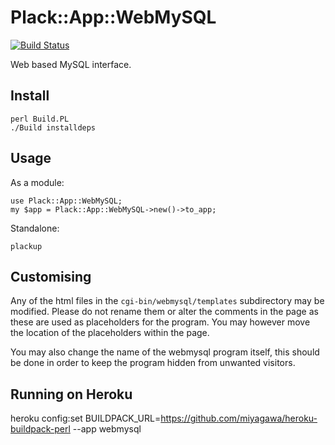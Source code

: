 # Plack::App::WebMySQL

[![Build Status](https://travis-ci.org/thedumbterminal/Plack-App-WebMySQL.svg?branch=master)](https://travis-ci.org/thedumbterminal/Plack-App-WebMySQL)

Web based MySQL interface.

## Install

    perl Build.PL
    ./Build installdeps

## Usage
As a module:

    use Plack::App::WebMySQL;
    my $app = Plack::App::WebMySQL->new()->to_app;

Standalone:

    plackup
    
## Customising

Any of the html files in the `cgi-bin/webmysql/templates` subdirectory may be modified. Please do not rename them or alter the comments in the page
as these are used as placeholders for the program. You may however move the location of the placeholders within the page.

You may also change the name of the webmysql program itself, this should be done in order to keep the program hidden from unwanted visitors.

## Running on Heroku

heroku config:set BUILDPACK_URL=https://github.com/miyagawa/heroku-buildpack-perl --app webmysql
